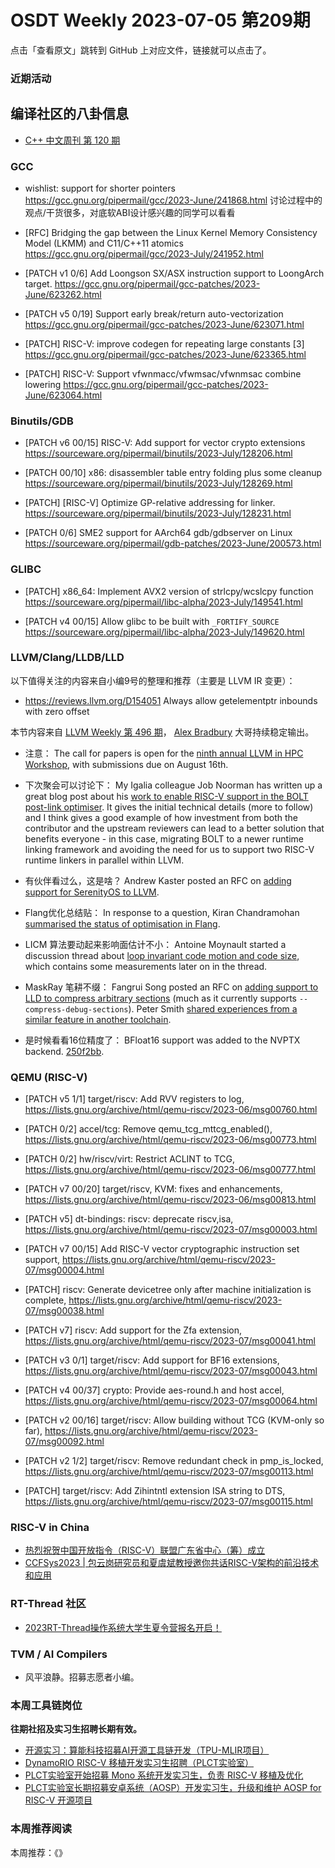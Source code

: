 # OSDT Weekly 2023-07-05 第209期

点击「查看原文」跳转到 GitHub 上对应文件，链接就可以点击了。

### 近期活动

## 编译社区的八卦信息

- [C++ 中文周刊 第 120 期](https://mp.weixin.qq.com/s/Ae4mmzqjcwaxXPn_t9j60g)

### GCC

- wishlist: support for shorter pointers
  https://gcc.gnu.org/pipermail/gcc/2023-June/241868.html
  讨论过程中的观点/干货很多，对底软ABI设计感兴趣的同学可以看看

- [RFC] Bridging the gap between the Linux Kernel Memory Consistency Model (LKMM) and C11/C++11 atomics
  https://gcc.gnu.org/pipermail/gcc/2023-July/241952.html

- [PATCH v1 0/6] Add Loongson SX/ASX instruction support to LoongArch target.
  https://gcc.gnu.org/pipermail/gcc-patches/2023-June/623262.html

- [PATCH v5 0/19] Support early break/return auto-vectorization
  https://gcc.gnu.org/pipermail/gcc-patches/2023-June/623071.html

- [PATCH] RISC-V: improve codegen for repeating large constants [3]
  https://gcc.gnu.org/pipermail/gcc-patches/2023-June/623365.html

- [PATCH] RISC-V: Support vfwnmacc/vfwmsac/vfwnmsac combine lowering
  https://gcc.gnu.org/pipermail/gcc-patches/2023-June/623064.html

### Binutils/GDB

- [PATCH v6 00/15] RISC-V: Add support for vector crypto extensions
  https://sourceware.org/pipermail/binutils/2023-July/128206.html

- [PATCH 00/10] x86: disassembler table entry folding plus some cleanup
  https://sourceware.org/pipermail/binutils/2023-July/128269.html

- [PATCH] [RISC-V] Optimize GP-relative addressing for linker.
  https://sourceware.org/pipermail/binutils/2023-July/128231.html

- [PATCH 0/6] SME2 support for AArch64 gdb/gdbserver on Linux
  https://sourceware.org/pipermail/gdb-patches/2023-June/200573.html

### GLIBC

- [PATCH] x86_64: Implement AVX2 version of strlcpy/wcslcpy function
  https://sourceware.org/pipermail/libc-alpha/2023-July/149541.html

- [PATCH v4 00/15] Allow glibc to be built with `_FORTIFY_SOURCE`
  https://sourceware.org/pipermail/libc-alpha/2023-July/149620.html

### LLVM/Clang/LLDB/LLD


以下值得关注的内容来自小编9号的整理和推荐（主要是 LLVM IR 变更）：

- https://reviews.llvm.org/D154051 Always allow getelementptr inbounds with zero offset

本节内容来自 [LLVM Weekly 第 496 期](http://llvmweekly.org/issue/496)，
[Alex Bradbury](https://www.linkedin.com/in/alex-bradbury/) 大哥持续稳定输出。


* 注意： The call for papers is open for the [ninth annual LLVM in HPC Workshop](https://discourse.llvm.org/t/call-for-papers-llvm-hpc2023-at-sc23/71686), with submissions due on August 16th.

* 下次聚会可以讨论下： My Igalia colleague Job Noorman has written up a great blog post about his [work to enable RISC-V support in the BOLT post-link optimiser](https://blogs.igalia.com/compilers/2023/06/30/porting-bolt-to-risc-v/).  It gives the initial technical details (more to follow) and I think gives a good example of how investment from both the contributor and the upstream reviewers can lead to a better solution that benefits everyone - in this case, migrating BOLT to a newer runtime linking framework and avoiding the need for us to support two RISC-V runtime linkers in parallel within LLVM.

* 有伙伴看过么，这是啥？ Andrew Kaster posted an RFC on [adding support for SerenityOS to LLVM](https://discourse.llvm.org/t/rfc-add-support-for-serenityos/71641).

* Flang优化总结贴： In response to a question, Kiran Chandramohan [summarised the status of optimisation in Flang](https://discourse.llvm.org/t/status-of-flangs-optimization/71738/2).

* LICM 算法要动起来影响面估计不小： Antoine Moynault started a discussion thread about [loop invariant code motion and code size](https://discourse.llvm.org/t/optimizing-for-size-licm/71592), which contains some measurements later on in the thread.

* MaskRay 笔耕不缀： Fangrui Song posted an RFC on [adding support to LLD to compress arbitrary sections](https://discourse.llvm.org/t/rfc-compress-arbitrary-sections-with-ld-lld-compress-sections/71674) (much as it currently supports `--compress-debug-sections`). Peter Smith [shared experiences from a similar feature in another toolchain](https://discourse.llvm.org/t/rfc-compress-arbitrary-sections-with-ld-lld-compress-sections/71674/2).

* 是时候看看16位精度了： BFloat16 support was added to the NVPTX backend.
  [250f2bb](https://reviews.llvm.org/rG250f2bb2c6a9).

### QEMU (RISC-V)


- [PATCH v5 1/1] target/riscv: Add RVV registers to log,
  https://lists.gnu.org/archive/html/qemu-riscv/2023-06/msg00760.html

- [PATCH 0/2] accel/tcg: Remove qemu_tcg_mttcg_enabled(),
  https://lists.gnu.org/archive/html/qemu-riscv/2023-06/msg00773.html

- [PATCH 0/2] hw/riscv/virt: Restrict ACLINT to TCG,
  https://lists.gnu.org/archive/html/qemu-riscv/2023-06/msg00777.html

- [PATCH v7 00/20] target/riscv, KVM: fixes and enhancements,
  https://lists.gnu.org/archive/html/qemu-riscv/2023-06/msg00813.html

- [PATCH v5] dt-bindings: riscv: deprecate riscv,isa,
  https://lists.gnu.org/archive/html/qemu-riscv/2023-07/msg00003.html

- [PATCH v7 00/15] Add RISC-V vector cryptographic instruction set support,
  https://lists.gnu.org/archive/html/qemu-riscv/2023-07/msg00004.html

- [PATCH] riscv: Generate devicetree only after machine initialization is complete,
  https://lists.gnu.org/archive/html/qemu-riscv/2023-07/msg00038.html

- [PATCH v7] riscv: Add support for the Zfa extension,
  https://lists.gnu.org/archive/html/qemu-riscv/2023-07/msg00041.html

- [PATCH v3 0/1] target/riscv: Add support for BF16 extensions,
  https://lists.gnu.org/archive/html/qemu-riscv/2023-07/msg00043.html

- [PATCH v4 00/37] crypto: Provide aes-round.h and host accel,
  https://lists.gnu.org/archive/html/qemu-riscv/2023-07/msg00064.html

- [PATCH v2 00/16] target/riscv: Allow building without TCG (KVM-only so far),
  https://lists.gnu.org/archive/html/qemu-riscv/2023-07/msg00092.html

- [PATCH v2 1/2] target/riscv: Remove redundant check in pmp_is_locked,
  https://lists.gnu.org/archive/html/qemu-riscv/2023-07/msg00113.html

- [PATCH] target/riscv: Add Zihintntl extension ISA string to DTS,
  https://lists.gnu.org/archive/html/qemu-riscv/2023-07/msg00115.html

### RISC-V in China

- [热烈祝贺中国开放指令（RISC-V）联盟广东省中心（筹）成立](https://mp.weixin.qq.com/s/6JhEBIi1at1_-Pq7pMo3oA)
- [CCFSys2023 | 包云岗研究员和夏虞斌教授邀你共话RISC-V架构的前沿技术和应用](https://mp.weixin.qq.com/s/tUemVkPbQXRX4REx4yuZ9w)

### RT-Thread 社区

- [2023RT-Thread操作系统大学生夏令营报名开启！](https://mp.weixin.qq.com/s/T-1HSpkt6YViY33heXMxfw)

### TVM / AI Compilers

- 风平浪静。招募志愿者小编。

### 本周工具链岗位

**往期社招及实习生招聘长期有效。**

- [开源实习：算能科技招募AI开源工具链开发（TPU-MLIR项目）](https://mp.weixin.qq.com/s/IBJh0ip4k11PzIMZecsWSw)
- [DynamoRIO RISC-V 移植开发实习生招聘（PLCT实验室）](https://mp.weixin.qq.com/s/J_5TjT6DOqeOXJXQI5VQxw)
- [PLCT实验室开始招募 Mono 系统开发实习生，负责 RISC-V 移植及优化](https://mp.weixin.qq.com/s/whEW7Hay1jIP1tBzIPay1A)
- [PLCT实验室长期招募安卓系统（AOSP）开发实习生，升级和维护 AOSP for RISC-V 开源项目](https://mp.weixin.qq.com/s/dJP2cEB1nex2inR5c-cJog)


### 本周推荐阅读

本周推荐：《》
